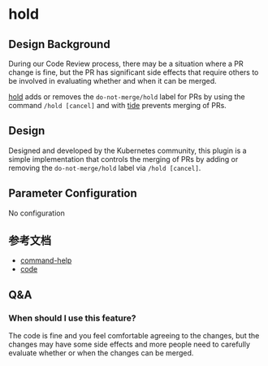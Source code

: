 # hold

## Design Background

During our Code Review process, there may be a situation where a PR change is fine, but the PR has significant side effects that require others to be involved in evaluating whether and when it can be merged.

[hold](https://github.com/kubernetes/test-infra/tree/master/prow/plugins/hold) adds or removes the `do-not-merge/hold` label for PRs by using the command `/hold [cancel]` and with [tide](components/tide.md) prevents merging of PRs.

## Design

Designed and developed by the Kubernetes community, this plugin is a simple implementation that controls the merging of PRs by adding or removing the `do-not-merge/hold` label via `/hold [cancel]`.

## Parameter Configuration

No configuration

## 参考文档

- [command-help](https://prow.tidb.io/command-help#hold)
- [code](https://github.com/kubernetes/test-infra/tree/master/prow/plugins/hold)

## Q&A

### When should I use this feature?

The code is fine and you feel comfortable agreeing to the changes, but the changes may have some side effects and more people need to carefully evaluate whether or when the changes can be merged.